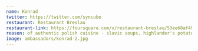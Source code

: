 ```yaml
---
name: Konrad
twitter: https://twitter.com/syncube
restaurant: Restaurant Breslau
restaurant-link: https://foursquare.com/v/restaurant-breslau/53ee68af498e3f089cc4eee9
reason: of authentic polish cuisine - slavic soups, highlander's potato pancake with spicy goulash & cream, meat based (also wild) dishes with silesian dumplings.
image: ambassadors/konrad-2.jpg
---
```

